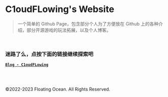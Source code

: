 # C1oudFLowing's Website

> 一个简单的 Github Page，包含部分个人为了方便放在 Github 上的各种介绍，部分开源游戏的玩法拓展，以及个人博客。

<br>

### 迷路了么，点按下面的链接继续探索吧

[**`Blog - C1oudFLowing`**](https://C1oudFLowing.github.io/blog/)

<br>
<br>
<p>©2022-2023 Floating Ocean. All Rights Reserved.</p>


